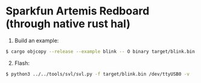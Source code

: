 # Sparkfun Artemis Redboard (through native rust hal)

1) Build an example:

```sh
$ cargo objcopy --release --example blink -- O binary target/blink.bin
```

2) Flash:
```sh
$ python3 ../../tools/svl/svl.py -f target/blink.bin /dev/ttyUSB0 -v
```


